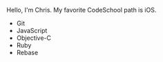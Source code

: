 Hello, I'm Chris. My favorite CodeSchool path is iOS.

* Git
* JavaScript
* Objective-C
* Ruby
* Rebase

